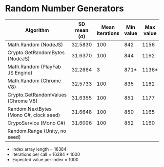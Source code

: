 Random Number Generators
================

| Algorithm                              | SD mean (σ) | Mean iterations | Min value | Max value |
| -------------------------------------- | ----------- | --------------- | --------- | --------- |
| Math.Random (NodeJS)                   | 32.5830     | 100 | 842 | 1156 |
| Crypto.GetRandomBytes (NodeJS)         | 31.6370     | 100 | 844 | 1162|
| Math.Random (PlayFab JS Engine)        | 32.2664     | 3   | 871* | 1136* |
| Math.Random (Chrome V8)                | 32.5733     | 100 | 835 | 1162 |
| Crypto.GetRandomValues (Chrome V8)     | 31.6355     | 100 | 851 | 1177 |
| Random.NextBytes (Mono C#, clock seed) | 31.6648     | 100 | 850 | 1165 |
| CrypoService (Mono C#)                 | 31.6096     | 100 | 852 | 1160 |
| Random.Range (Unity, no seed)          | ||||

- Index array length = 16384
- Iterations per call = 16384 * 1000
- Expected value per index = 1000
